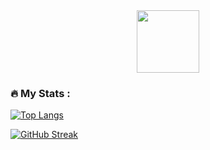 <div id="header" align="center">
  <img src="https://media.giphy.com/media/M9gbBd9nbDrOTu1Mqx/giphy.gif" width="100"/>
</div>

### :fire: My Stats :
[![Top Langs](https://github-readme-stats.vercel.app/api/top-langs/?username=Nguyenybin2015&layout=compact&theme=dracula)](https://github.com/anuraghazra/github-readme-stats)

[![GitHub Streak](https://github-readme-streak-stats.herokuapp.com?user=Nguyenybin2015&theme=dracula)](https://git.io/streak-stats)
